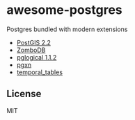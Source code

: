 # awesome-postgres

Postgres bundled with modern extensions

- [PostGIS 2.2](http://postgis.net/)
- [ZomboDB](https://github.com/zombodb/zombodb)
- [pglogical 1.1.2](https://2ndquadrant.com/en/resources/pglogical/)
- [pgxn](http://pgxn.org/)
- [temporal_tables](http://pgxn.org/dist/temporal_tables/)

## License

MIT
